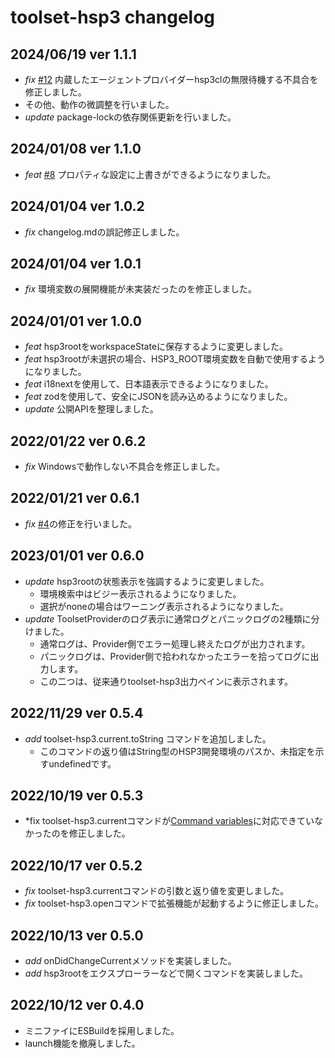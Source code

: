 # toolset-hsp3 changelog

## 2024/06/19 ver 1.1.1
- *fix* [#12](https://github.com/honobonosun/toolset-hsp3/issues/12) 内蔵したエージェントプロバイダーhsp3clの無限待機する不具合を修正しました。
- その他、動作の微調整を行いました。
- *update* package-lockの依存関係更新を行いました。

## 2024/01/08 ver 1.1.0
- *feat* [#8](https://github.com/honobonosun/toolset-hsp3/issues/8) プロパティな設定に上書きができるようになりました。

## 2024/01/04 ver 1.0.2
- *fix* changelog.mdの誤記修正しました。

## 2024/01/04 ver 1.0.1
- *fix* 環境変数の展開機能が未実装だったのを修正しました。

## 2024/01/01 ver 1.0.0
- *feat* hsp3rootをworkspaceStateに保存するように変更しました。
- *feat* hsp3rootが未選択の場合、HSP3_ROOT環境変数を自動で使用するようになりました。
- *feat* i18nextを使用して、日本語表示できるようになりました。
- *feat* zodを使用して、安全にJSONを読み込めるようになりました。
- *update* 公開APIを整理しました。

## 2022/01/22 ver 0.6.2
- *fix* Windowsで動作しない不具合を修正しました。

## 2022/01/21 ver 0.6.1
- *fix* [#4](https://github.com/honobonosun/toolset-hsp3/issues/4)の修正を行いました。

## 2023/01/01 ver 0.6.0
- *update* hsp3rootの状態表示を強調するように変更しました。
  - 環境検索中はビジー表示されるようになりました。
  - 選択がnoneの場合はワーニング表示されるようになりました。
- *update* ToolsetProviderのログ表示に通常ログとパニックログの2種類に分けました。
  - 通常ログは、Provider側でエラー処理し終えたログが出力されます。
  - パニックログは、Provider側で拾われなかったエラーを拾ってログに出力します。
  - この二つは、従来通りtoolset-hsp3出力ペインに表示されます。

## 2022/11/29 ver 0.5.4
- *add* toolset-hsp3.current.toString コマンドを追加しました。
  - このコマンドの返り値はString型のHSP3開発環境のパスか、未指定を示すundefinedです。

## 2022/10/19 ver 0.5.3
- *fix toolset-hsp3.currentコマンドが[Command variables](https://code.visualstudio.com/docs/editor/variables-reference#_command-variables)に対応できていなかったのを修正しました。

## 2022/10/17 ver 0.5.2
- *fix* toolset-hsp3.currentコマンドの引数と返り値を変更しました。
- *fix* toolset-hsp3.openコマンドで拡張機能が起動するように修正しました。

## 2022/10/13 ver 0.5.0
- *add* onDidChangeCurrentメソッドを実装しました。
- *add* hsp3rootをエクスプローラーなどで開くコマンドを実装しました。

## 2022/10/12 ver 0.4.0
- ミニファイにESBuildを採用しました。
- launch機能を撤廃しました。
